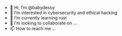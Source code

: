- 👋 Hi, I’m @babydessy
- 👀 I’m interested in cybersecurity and ethical hacking 
- 🌱 I’m currently learning rust
- 💞️ I’m looking to collaborate on ...
- 📫 How to reach me ...

<!---
babydessy/babydessy is a ✨ special ✨ repository because its `README.md` (this file) appears on your GitHub profile.
You can click the Preview link to take a look at your changes.
--->
